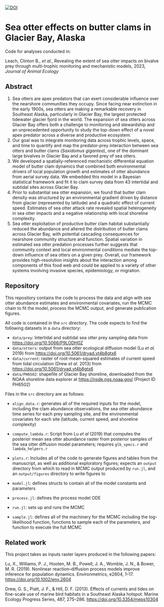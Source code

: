 [![DOI](https://zenodo.org/badge/333923357.svg)](https://zenodo.org/badge/latestdoi/333923357)

# Sea otter effects on butter clams in Glacier Bay, Alaska

Code for analyses conducted in:

Leach, Clinton B., *et al.*, Revealing the extent of sea otter impacts on bivalve prey through multi-trophic monitoring and mechanistic models, 2023, *Journal of Animal Ecology*

## Abstract

1.  Sea otters are apex predators that can exert considerable influence over the nearshore communities they occupy. Since facing near extinction in the early 1900s, sea otters are making a remarkable recovery in Southeast Alaska, particularly in Glacier Bay, the largest protected tidewater glacier fjord in the world. The expansion of sea otters across Glacier Bay offers both a challenge to monitoring and stewardship and an unprecedented opportunity to study the top-down effect of a novel apex predator across a diverse and productive ecosystem.
2.  Our goal was to integrate monitoring data across trophic levels, space, and time to quantify and map the predator-prey interaction between sea otters and butter clams (*Saxidomus gigantea*), one of the dominant large bivalves in Glacier Bay and a favored prey of sea otters.
3.  We developed a spatially-referenced mechanistic differential equation model of butter clam dynamics that combined both environmental drivers of local population growth and estimates of otter abundance from aerial survey data. We embedded this model in a Bayesian statistical framework and fit it to clam survey data from 43 intertidal and subtidal sites across Glacier Bay.
4.  Prior to substantial sea otter expansion, we found that butter clam density was structured by an environmental gradient driven by distance from glacier (represented by latitude) and a quadratic effect of current speed. Estimates of sea otter attack rate revealed spatial heterogeneity in sea otter impacts and a negative relationship with local shoreline complexity.
5.  Sea otter exploitation of productive butter clam habitat substantially reduced the abundance and altered the distribution of butter clams across Glacier Bay, with potential cascading consequences for nearshore community structure and function. Spatial variation in estimated sea otter predation processes further suggests that community context and local environmental conditions mediate the top-down influence of sea otters on a given prey. Overall, our framework provides high-resolution insights about the interaction among components of this food web and could be applied to a variety of other systems involving invasive species, epidemiology, or migration.

## Repository

This repository contains the code to process the data and align with sea otter abundance estimates and environmental covariates, run the MCMC chain to fit the model, process the MCMC output, and generate publication figures.

All code is contained in the `src` directory. The code expects to find the following datasets in a `data` directory:

-   `data/prey`: Intertidal and subtidal sea otter prey sampling data from <https://doi.org/10.5066/P9LODH0Z>
-   `data/otters`: output from sea otter ecological diffusion model (Lu *et al.* 2019) from <https://doi.org/10.5061/dryad.vt4b8gtx6>
-   `data/current`: raster of root-mean-squared estimates of current speed from tidal circulation (Drew *et al*. 2013) from <https://doi.org/10.5061/dryad.vt4b8gtx6>
-   `data/PH6502`: shapefile of Glacier Bay shoreline, downloaded from the NOAA shoreline data explorer at <https://nsde.ngs.noaa.gov/> (Project ID PH6502)

Files in the `src` directory are as follows:

-   `align_data.r`: generates all of the required inputs for the model, including the clam abundance observations, the sea otter abundance time series for each prey sampling site, and the environmental covariates for each site (latitude, current speed, and shoreline complexity)

-   `compute_lambda.r`: Script from Lu *et al* (2019) that computes the posterior mean sea otter abundance raster from posterior samples of the sea otter diffusion model parameters; requires `glb_specs.r` and `lambda_helpers.r`

-   `plots.r`: Includes all of the code to generate figures and tables from the manuscript, as well as additional exploratory figures; expects an `output` directory from which to read in MCMC output produced by `run.jl`, and an `output/figures` directory to write figures to

-   `model.jl`: defines structs to contain all of the model constants and parameters

-   `process.jl`: defines the process model ODE

-   `run.jl`: sets up and runs the MCMC

-   `sample.jl`: defines all of the machinery for the MCMC including the log-likelihood function, functions to sample each of the parameters, and function to execute the full MCMC

## Related work

This project takes as inputs raster layers produced in the following papers:

Lu, X., Williams, P. J., Hooten, M. B., Powell, J. A., Womble, J. N., & Bower, M. R. (2019). Nonlinear reaction–diffusion process models improve inference for population dynamics. Environmetrics, e2604, 1–17. <https://doi.org/10.1002/env.2604>

Drew, G. S., Piatt, J. F., & Hill, D. F. (2013). Effects of currents and tides on fine-scale use of marine bird habitats in a Southeast Alaska hotspot. Marine Ecology Progress Series, 487, 275–286. <https://doi.org/10.3354/meps10304>
